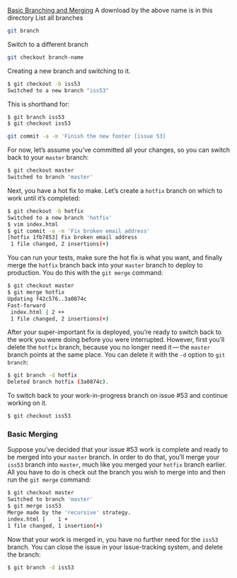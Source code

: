 [Basic Branching and Merging](https://git-scm.com/book/en/v2/Git-Branching-Basic-Branching-and-Merging)
A download by the above name is in this directory
List all branches
```bash
git branch
```

Switch to a different branch
```bash
git checkout branch-name
```

Creating a new branch and switching to it.
```bash
$ git checkout -b iss53
Switched to a new branch "iss53"
```

This is shorthand for:

```bash
$ git branch iss53
$ git checkout iss53
```

```bash
git commit -a -m 'Finish the new footer [issue 53]
```
For now, let’s assume you’ve committed all your changes, so you can switch back to your `master` branch:

```bash
$ git checkout master
Switched to branch 'master'
```
Next, you have a hot fix to make. Let’s create a `hotfix` branch on which to work until it’s completed:

```bash
$ git checkout -b hotfix
Switched to a new branch 'hotfix'
$ vim index.html
$ git commit -a -m 'Fix broken email address'
[hotfix 1fb7853] Fix broken email address
 1 file changed, 2 insertions(+)
```
You can run your tests, make sure the hot fix is what you want, and finally merge the `hotfix` branch back into your `master` branch to deploy to production. You do this with the `git merge` command:

```bash
$ git checkout master
$ git merge hotfix
Updating f42c576..3a0874c
Fast-forward
 index.html | 2 ++
 1 file changed, 2 insertions(+)
```

After your super-important fix is deployed, you’re ready to switch back to the work you were doing before you were interrupted. However, first you’ll delete the `hotfix` branch, because you no longer need it — the `master` branch points at the same place. You can delete it with the `-d` option to `git branch`:

```bash
$ git branch -d hotfix
Deleted branch hotfix (3a0874c).
```

To switch back to your work-in-progress branch on issue #53 and continue working on it.

```bash
$ git checkout iss53
```
### Basic Merging

Suppose you’ve decided that your issue #53 work is complete and ready to be merged into your `master` branch. In order to do that, you’ll merge your `iss53` branch into `master`, much like you merged your `hotfix` branch earlier. All you have to do is check out the branch you wish to merge into and then run the `git merge` command:

```bash
$ git checkout master
Switched to branch 'master'
$ git merge iss53
Merge made by the 'recursive' strategy.
index.html |    1 +
1 file changed, 1 insertion(+)
```
Now that your work is merged in, you have no further need for the `iss53` branch. You can close the issue in your issue-tracking system, and delete the branch:

```bash
$ git branch -d iss53
```
